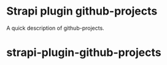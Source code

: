 # Strapi plugin github-projects

A quick description of github-projects.
# strapi-plugin-github-projects

